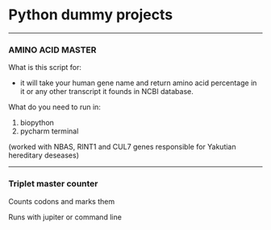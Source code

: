 # Python dummy projects

---

### AMINO ACID MASTER

What is this script for: 
 - it will take your human gene name and return amino acid percentage in it or any other transcript it founds in NCBI database.

What do you need to run in:
1. biopython 
2. pycharm terminal

(worked with NBAS, RINT1 and CUL7 genes responsible for Yakutian hereditary deseases) 


---


### Triplet master counter

Counts codons and marks them

Runs with jupiter or command line

